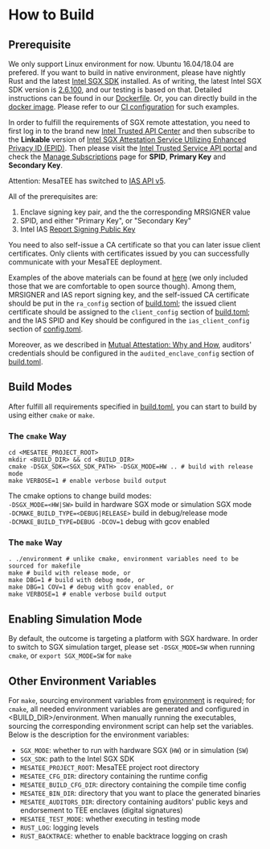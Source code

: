 # How to Build

## Prerequisite

We only support Linux environment for now. Ubuntu 16.04/18.04 are prefered.  If
you want to build in native environment, please have nightly Rust and the
latest [Intel SGX SDK](https://01.org/intel-software-guard-extensions/downloads) installed.
As of writing, the latest Intel SGX SDK version is
[2.6.100](https://download.01.org/intel-sgx/linux-2.6/ubuntu18.04-server/), and
our testing is based on that. Detailed instructions can be found in our
[Dockerfile](https://github.com/mesalock-linux/mesatee/blob/master/Dockerfile).
Or, you can directly build in the [docker image](https://hub.docker.com/r/mesalocklinux/build-mesatee).
Please refer to our [CI configuration](../.drone.yml) for such examples.

In order to fulfill the requirements of SGX remote attestation, you need to
first log in to the brand new [Intel Trusted API Center](https://api.portal.trustedservices.intel.com/) and then subscribe to the **Linkable** version of [Intel SGX Attestation Service Utilizing Enhanced Privacy ID (EPID)](https://api.portal.trustedservices.intel.com/EPID-attestation). Then please visit the [Intel Trusted Service API portal](https://api.portal.trustedservices.intel.com/developer) and check the [Manage Subscriptions](https://api.portal.trustedservices.intel.com/developer) page for **SPID**, **Primary Key** and **Secondary Key**.

Attention: MesaTEE has switched to [IAS API v5](https://api.trustedservices.intel.com/documents/sgx-attestation-api-spec.pdf).

All of the prerequisites are:

1. Enclave signing key pair, and the the corresponding MRSIGNER value
2. SPID, and either "Primary Key", or "Secondary Key"
3. Intel IAS [Report Signing Public Key](http://software.intel.com/sites/default/files/managed/7b/de/RK_PUB.zip)

You need to also self-issue a CA certificate so that you can later issue client
certificates. Only clients with certificates issued by you can successfully
communicate with your MesaTEE deployment.

Examples of the above materials can be found at [here](../cert) (we only
included those that we are comfortable to open source though). Among them,
MRSIGNER and IAS report signing key, and the self-issued CA certificate should
be put in the ``ra_config`` section of [build.toml](../build.toml); the issued
client certificate should be assigned to the ``client_config`` section of
[build.toml](../build.toml); and the IAS SPID and Key should be configured in
the ``ias_client_config`` section of [config.toml](../config.toml).

Moreover, as we described in [Mutual Attestation: Why and
How](mutual_attestation.md), auditors' credentials should be configured in the
``audited_enclave_config`` section of [build.toml](../build.toml).

## Build Modes

After fulfill all requirements specified in [build.toml](../build.toml), you
can start to build by using either ``cmake`` or ``make``.

### The ``cmake`` Way

```
cd <MESATEE_PROJECT_ROOT>
mkdir <BUILD_DIR> && cd <BUILD_DIR>
cmake -DSGX_SDK=<SGX_SDK_PATH> -DSGX_MODE=HW .. # build with release mode
make VERBOSE=1 # enable verbose build output
```

The cmake options to change build modes:  
`-DSGX_MODE=<HW|SW>` build in hardware SGX mode or simulation SGX mode  
`-DCMAKE_BUILD_TYPE=<DEBUG|RELEASE>` build in debug/release mode  
`-DCMAKE_BUILD_TYPE=DEBUG -DCOV=1` debug with gcov enabled

### The ``make`` Way

```
. ./environment # unlike cmake, environment variables need to be sourced for makefile
make # build with release mode, or
make DBG=1 # build with debug mode, or
make DBG=1 COV=1 # debug with gcov enabled, or
make VERBOSE=1 # enable verbose build output
```

## Enabling Simulation Mode

By default, the outcome is targeting a platform with SGX hardware.  In order to
switch to SGX simulation target, please set ```-DSGX_MODE=SW``` when running ```cmake```, or ```export SGX_MODE=SW``` for ```make```

## Other Environment Variables

For ```make```, sourcing environment variables from [environment](../environment) is required; for ```cmake```, all needed environment variables are generated and configured in <BUILD_DIR>/environment.
When manually running the executables, sourcing the corresponding environment script can
help set the variables. Below is the description for the environment variables:

* ``SGX_MODE``: whether to run with hardware SGX (``HW``) or in simulation (``SW``)
* ``SGX_SDK``: path to the Intel SGX SDK
* ``MESATEE_PROJECT_ROOT``: MesaTEE project root directory
* ``MESATEE_CFG_DIR``: directory containing the runtime config
* ``MESATEE_BUILD_CFG_DIR``: directory containing the compile time config
* ``MESATEE_BIN_DIR``: directory that you want to place the generated binaries
* ``MESATEE_AUDITORS_DIR``: directory containing auditors' public keys and endorsement to TEE enclaves (digital signatures)
* ``MESATEE_TEST_MODE``: whether executing in testing mode
* ``RUST_LOG``: logging levels
* ``RUST_BACKTRACE``: whether to enable backtrace logging on crash
